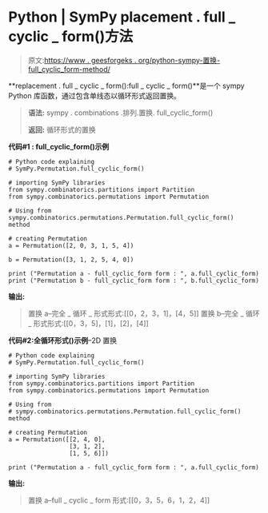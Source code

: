 # Python | SymPy placement . full _ cyclic _ form()方法

> 原文:[https://www . geesforgeks . org/python-sympy-置换-full_cyclic_form-method/](https://www.geeksforgeeks.org/python-sympy-permutation-full_cyclic_form-method/)

**replacement . full _ cyclic _ form():full _ cyclic _ form()**是一个 sympy Python 库函数，通过包含单线态以循环形式返回置换。

> **语法:**
> sympy . combinations .排列.置换. full_cyclic_form()
> 
> **返回:**
> 循环形式的置换

**代码#1 : full_cyclic_form()示例**

```
# Python code explaining
# SymPy.Permutation.full_cyclic_form()

# importing SymPy libraries
from sympy.combinatorics.partitions import Partition
from sympy.combinatorics.permutations import Permutation

# Using from sympy.combinatorics.permutations.Permutation.full_cyclic_form() method 

# creating Permutation
a = Permutation([2, 0, 3, 1, 5, 4])

b = Permutation([3, 1, 2, 5, 4, 0])

print ("Permutation a - full_cyclic_form form : ", a.full_cyclic_form)
print ("Permutation b - full_cyclic_form form : ", b.full_cyclic_form)
```

**输出:**

> 置换 a–完全 _ 循环 _ 形式形式:[[0，2，3，1]，[4，5]]
> 置换 b–完全 _ 循环 _ 形式形式:[[0，3，5]，[1]，[2]，[4]]

**代码#2:全循环形式()示例**–2D 置换

```
# Python code explaining
# SymPy.Permutation.full_cyclic_form()

# importing SymPy libraries
from sympy.combinatorics.partitions import Partition
from sympy.combinatorics.permutations import Permutation

# Using from 
# sympy.combinatorics.permutations.Permutation.full_cyclic_form() method 

# creating Permutation
a = Permutation([[2, 4, 0], 
                 [3, 1, 2],
                 [1, 5, 6]])

print ("Permutation a - full_cyclic_form form : ", a.full_cyclic_form)
```

**输出:**

> 置换 a–full _ cyclic _ form 形式:[[0，3，5，6，1，2，4]]